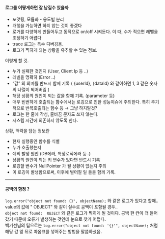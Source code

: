#### 로그를 어떻게하면 잘 남길수 있을까  
- 포맷팅, 모듈화 - 용도별 분리
- 개행을 가능하면 하지 않는 것이 좋겠다
- 로거를 다양하게 만들어두고 동적으로 on/off 시켜둔다. 이 때, 수가 적으면 레벨을 조정하기 어렵다
- trace 로그는 특수 디버깅용.
- 로그가 찍히게 되는 상황을 유추할 수 있는 정보.

이렇게 할 것.

- 누가 실패한 것인지 (User, Client Ip 등 ..)
- 레벨을 명확히 (Error ..)
- “값” 의 의미를 반드시 함께 기록 ( {userId}, {dataId} 와 같이하면 1, 3 같은 숫자의 나열이 되어버림 )
- 해당 상황의 원인이 되는 값을 함께 기록. (parameter 등)
- 매우 빈번하게 호출되는 함수에서는 로깅으로 인한 성능이슈에 주의한다. 특히 주기적으로 반복호출되는 함수 등 → 그냥 하지말것?
- 로그는 한 줄에 작성, 줄바꿈 문자도 쓰지 않는다.
- 시스템 시간에 의존하지 않도록 한다.

상황, 맥락을 담는 정보란

- 현재 실행중인 함수를 식별
- 누가 호출했는지
- 예외 발생 원인 (DB에러, 특정로직에러 등..)
- 상황의 원인이 되는 키 변수가 있다면 반드시 기록
- 로깅할 변수가 NullPointer 가 될 상황이 없는지 주의
- 이 로깅이 발생함으로써, 이후에 벌어질 일 들을 함께 기록.  

---  

#### 공백의 함정 ?  
`log.error("object not found: {}", objectName);` 와 같은 로그가 있다고 할때.. value의 값에 " OBJECT" 와 같이 실수로 공백이 포함될 경우..  
`object not found:  OBJECT` 와 같은 로그가 찍히게 될 것이다. 공백 한 칸이 더 들어갔기 때문에 오류가 발생하는 것인데 눈으로 찾기 어렵다.  
백기선님의 팁으로는 `log.error("object not found: '{}'", objectName);` 처럼 해당 값 앞 뒤로 따옴표를 넣어주는 방법을 말씀하셨음.  

